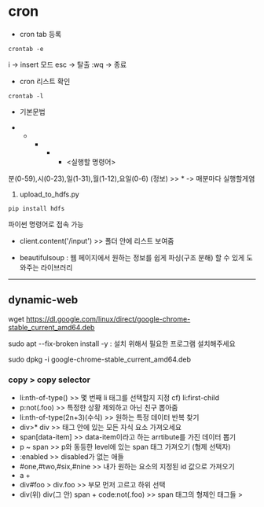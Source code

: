 # cron
- cron tab 등록
```shell
crontab -e
```
i -> insert 모드
esc -> 탈출
:wq -> 종료

- cron 리스트 확인
```shell
crontab -l
```

- 기본문법

* * * * * <실행할 명령어>

분(0-59),시(0-23),일(1-31),월(1-12),요일(0-6) (정보) >> * -> 매분마다 실행할게염

1. upload_to_hdfs.py
```shell
pip install hdfs
```
파이썬 명령어로 접속 가능

- client.content('/input') >> 폴더 안에 리스트 보여줌

- beautifulsoup : 웹 페이지에서 원하는 정보를 쉽게 파싱(구조 분해) 할 수 있게 도와주는 라이브러리


-------------
## dynamic-web
wget https://dl.google.com/linux/direct/google-chrome-stable_current_amd64.deb

sudo apt --fix-broken install -y : 설치 위해서 필요한 프로그램 설치해주세요

sudo dpkg -i google-chrome-stable_current_amd64.deb

### copy > copy selector

- li:nth-of-type() >> 몇 번째 li 태그를 선택할지 지정
    cf) li:first-child
- p:not(.foo) >> 특정한 상황 제외하고 아닌 친구 뽑아줌
- li:nth-of-type(2n+3)(수식) >> 원하는 특정 데이터 반복 찾기
- div>* div >> 태그 안에 있는 모든 자식 요소 가져오세요
- span[data-item] >> data-item이라고 하는 arrtibute를 가진 데이터 뽑기
- p ~ span >> p와 동등한 level에 있는 span 태그 가져오기 (형제 선택자)
- :enabled >> disabled가 없는 애들 
- #one,#two,#six,#nine >> 내가 원하는 요소의 지정된 id 값으로 가져오기 
- a + 
- div#foo > div.foo >> 부모 먼저 고르고 하위 선택
- div(위) div(그 안) span + code:not(.foo) >> span 태그의 형제인 태그들 > 